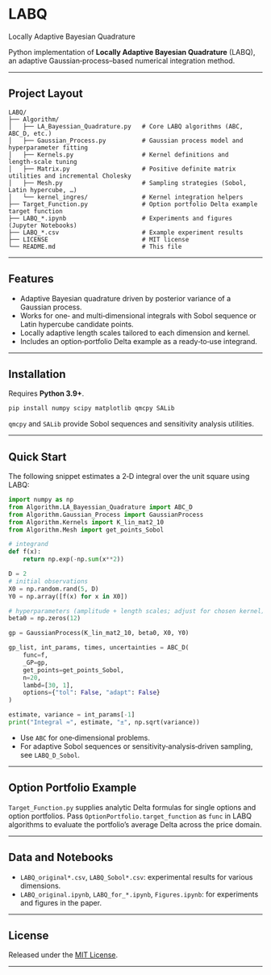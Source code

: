 # LABQ
Locally Adaptive Bayesian Quadrature

Python implementation of **Locally Adaptive Bayesian Quadrature** (LABQ), an adaptive Gaussian‑process–based numerical integration method.

---

## Project Layout

```
LABQ/
├── Algorithm/
│   ├── LA_Bayessian_Quadrature.py   # Core LABQ algorithms (ABC, ABC_D, etc.)
│   ├── Gaussian_Process.py          # Gaussian process model and hyperparameter fitting
│   ├── Kernels.py                   # Kernel definitions and length‑scale tuning
│   ├── Matrix.py                    # Positive definite matrix utilities and incremental Cholesky
│   ├── Mesh.py                      # Sampling strategies (Sobol, Latin hypercube, …)
│   └── kernel_ingres/               # Kernel integration helpers
├── Target_Function.py               # Option portfolio Delta example target function
├── LABQ_*.ipynb                     # Experiments and figures (Jupyter Notebooks)
├── LABQ_*.csv                       # Example experiment results
├── LICENSE                          # MIT license
└── README.md                        # This file
```

---

## Features

- Adaptive Bayesian quadrature driven by posterior variance of a Gaussian process.
- Works for one‑ and multi‑dimensional integrals with Sobol sequence or Latin hypercube candidate points.
- Locally adaptive length scales tailored to each dimension and kernel.
- Includes an option‑portfolio Delta example as a ready‑to‑use integrand.

---

## Installation

Requires **Python 3.9+**.

```bash
pip install numpy scipy matplotlib qmcpy SALib
```

`qmcpy` and `SALib` provide Sobol sequences and sensitivity analysis utilities.

---

## Quick Start

The following snippet estimates a 2‑D integral over the unit square using LABQ:

```python
import numpy as np
from Algorithm.LA_Bayessian_Quadrature import ABC_D
from Algorithm.Gaussian_Process import GaussianProcess
from Algorithm.Kernels import K_lin_mat2_10
from Algorithm.Mesh import get_points_Sobol

# integrand
def f(x):
    return np.exp(-np.sum(x**2))

D = 2
# initial observations
X0 = np.random.rand(5, D)
Y0 = np.array([f(x) for x in X0])

# hyperparameters (amplitude + length scales; adjust for chosen kernel)
beta0 = np.zeros(12)

gp = GaussianProcess(K_lin_mat2_10, beta0, X0, Y0)

gp_list, int_params, times, uncertainties = ABC_D(
    func=f,
    _GP=gp,
    get_points=get_points_Sobol,
    n=20,
    lambd=[30, 1],
    options={"tol": False, "adapt": False}
)

estimate, variance = int_params[-1]
print("Integral ≈", estimate, "±", np.sqrt(variance))
```

- Use `ABC` for one‑dimensional problems.
- For adaptive Sobol sequences or sensitivity‑analysis‑driven sampling, see `LABQ_D_Sobol`.

---

## Option Portfolio Example

`Target_Function.py` supplies analytic Delta formulas for single options and option portfolios. Pass `OptionPortfolio.target_function` as `func` in LABQ algorithms to evaluate the portfolio’s average Delta across the price domain.

---

## Data and Notebooks

- `LABQ_original*.csv`, `LABQ_Sobol*.csv`: experimental results for various dimensions.
- `LABQ_original.ipynb`, `LABQ_for_*.ipynb`, `Figures.ipynb`: for experiments and figures in the paper.

---

## License

Released under the [MIT License](LICENSE).

---
